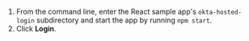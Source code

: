 1. From the command line, enter the React sample app's `okta-hosted-login` subdirectory and start the <StackSelector snippet="applang" noSelector inline /> app by running `npm start`.
2. Click **Login**.
